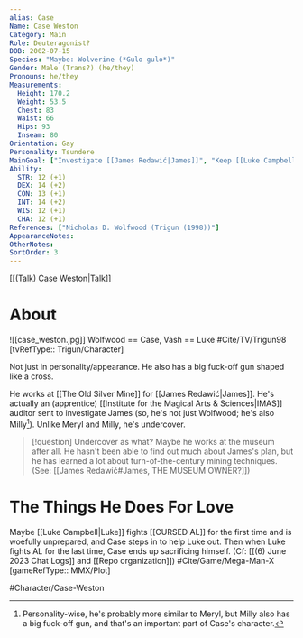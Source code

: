 ```yaml
---
alias: Case
Name: Case Weston
Category: Main
Role: Deuteragonist?
DOB: 2002-07-15
Species: "Maybe: Wolverine (*Gulo gulo*)"
Gender: Male (Trans?) (he/they)
Pronouns: he/they
Measurements:
  Height: 170.2
  Weight: 53.5
  Chest: 83
  Waist: 66
  Hips: 93
  Inseam: 80
Orientation: Gay
Personality: Tsundere
MainGoal: ["Investigate [[James Redawić|James]]", "Keep [[Luke Campbell|Luke]] safe"]
Ability:
  STR: 12 (+1)
  DEX: 14 (+2)
  CON: 13 (+1)
  INT: 14 (+2)
  WIS: 12 (+1)
  CHA: 12 (+1)
References: ["Nicholas D. Wolfwood (Trigun (1998))"]
AppearanceNotes:
OtherNotes:
SortOrder: 3
---
```

[[(Talk) Case Weston|Talk]]
# About
![[case_weston.jpg]]
Wolfwood == Case, Vash == Luke #Cite/TV/Trigun98 [tvRefType:: Trigun/Character]

Not just in personality/appearance. He also has a big fuck-off gun shaped like a cross.

He works at [[The Old Silver Mine]] for [[James Redawić|James]]. He's actually an (apprentice) [[Institute for the Magical Arts & Sciences|IMAS]] auditor sent to investigate James (so, he's not just Wolfwood; he's also Milly[^1]). Unlike Meryl and Milly, he's undercover.

[^1]: Personality-wise, he's probably more similar to Meryl, but Milly also has a big fuck-off gun, and that's an important part of Case's character.

>[!question] Undercover as what?
>Maybe he works at the museum after all. He hasn't been able to find out much about James's plan, but he has learned a lot about turn-of-the-century mining techniques. (See: [[James Redawić#James, THE MUSEUM OWNER?]])

# The Things He Does For Love
Maybe [[Luke Campbell|Luke]] fights [[CURSED AL]] for the first time and is woefully unprepared, and Case steps in to help Luke out. Then when Luke fights AL for the last time, Case ends up sacrificing himself. (Cf: [[(6) June 2023 Chat Logs]] and [[Repo organization]]) #Cite/Game/Mega-Man-X [gameRefType:: MMX/Plot]

#Character/Case-Weston 